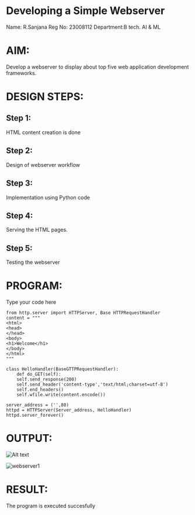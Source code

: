 # Developing a Simple Webserver

Name: R.Sanjana
Reg No: 23008112
Department:B tech. AI & ML

# AIM:

Develop a webserver to display about top five web application development frameworks.

# DESIGN STEPS:

## Step 1:

HTML content creation is done

## Step 2:

Design of webserver workflow

## Step 3:

Implementation using Python code

## Step 4:

Serving the HTML pages.

## Step 5:

Testing the webserver
# PROGRAM:
Type your code here
```
from http.server import HTTPServer, Base HTTPRequestHandler
content = """  
<html>
<head>
</head>
<body>
<h1>Welcome</h1>
</body>
</html>
"""

class HelloHandler(BaseGTTPRequestHandler):
    def do_GET(self):
    self.send_response(200)
    self.send_header('content-type','text/html;charset=utf-8')
    self.end_headers()
    self.wfile.write(content.encode())

server_address = ('',80)
httpd = HTTPServer(Server_address, HelloHandler)
httpd.server_forever()
 ```

# OUTPUT:
![Alt text](images/webserver1.png)

![webserver1](https://github.com/23008112/Web_server/assets/138972470/48d67a0e-9ef1-4ec1-a5c8-79762e07833d)

# RESULT:

The program is executed succesfully
